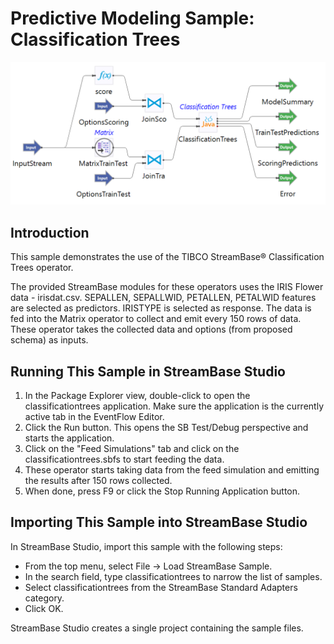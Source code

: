 # Predictive Modeling Sample: Classification Trees

![eventflow](images/classificationtrees.png)

## Introduction

This sample demonstrates the use of the TIBCO StreamBase&reg; Classification Trees operator.

The provided StreamBase modules for these operators uses the IRIS Flower data - irisdat.csv.  SEPALLEN, SEPALLWID, PETALLEN, PETALWID features are selected as predictors. IRISTYPE is selected as response.  The data is fed into the Matrix operator to collect and emit every 150 rows of data.  These operator takes the collected data  and options (from proposed schema) as inputs.

## Running This Sample in StreamBase Studio

1. In the Package Explorer view, double-click to open the classificationtrees application. Make sure the application is the currently active tab in the EventFlow Editor.
2. Click the  Run button. This opens the SB Test/Debug perspective and starts the application.
3. Click on the "Feed Simulations" tab and click on the classificationtrees.sbfs to start feeding the data.
4. These operator starts taking data from the feed simulation and emitting the results after 150 rows collected.
5. When done, press F9 or click the  Stop Running Application button.

## Importing This Sample into StreamBase Studio

In StreamBase Studio, import this sample with the following steps:

- From the top menu, select File → Load StreamBase Sample.
- In the search field, type classificationtrees to narrow the list of samples.
- Select classificationtrees from the StreamBase Standard Adapters category.
- Click OK.

StreamBase Studio creates a single project containing the sample files.